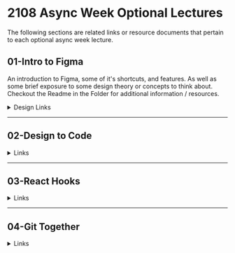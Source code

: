 # **2108 Async Week Optional Lectures**

The following sections are related links or resource documents that pertain to each optional async week lecture.

## **01-Intro to Figma**

An introduction to Figma, some of it's shortcuts, and features. As well as some brief exposure to some design theory or concepts to think about. Checkout the Readme in the Folder for additional information / resources.

<details><summary>Design Links</summary>

- Design Inspirations
  - [Good UI][good-ui]
  - [awwards][awwards]
  - [behance][behance]
- Icon Repositories
  - [Flat Icon][flat-icon]
  - [Noun Project][noun-project]
- Stock Images / Videos
  - [Unsplash][unsplash]
  - [Pexels][pexels]

[good-ui]: https://goodui.org/leaks/
[awwards]: https://www.awwwards.com/
[behance]: https://www.behance.net/
[flat-icon]: https://www.flaticon.com/
[noun-project]: https://thenounproject.com/
[unsplash]: https://unsplash.com/
[pexels]: https://www.pexels.com/

</details>

---

## **02-Design to Code**

<details><summary>Links</summary>

- [Good UI][good-ui]
- [awwards][awwards]

[good-ui]: https://goodui.org/leaks/
[awwards]: https://www.awwwards.com/

## </details>

---

## **03-React Hooks**

<details><summary>Links</summary>

- [Good UI][good-ui]
- [awwards][awwards]

[good-ui]: https://goodui.org/leaks/
[awwards]: https://www.awwwards.com/

## </details>

---

## **04-Git Together**

<details><summary>Links</summary>

- [Good UI][good-ui]
- [awwards][awwards]

[good-ui]: https://goodui.org/leaks/
[awwards]: https://www.awwwards.com/

</details>
